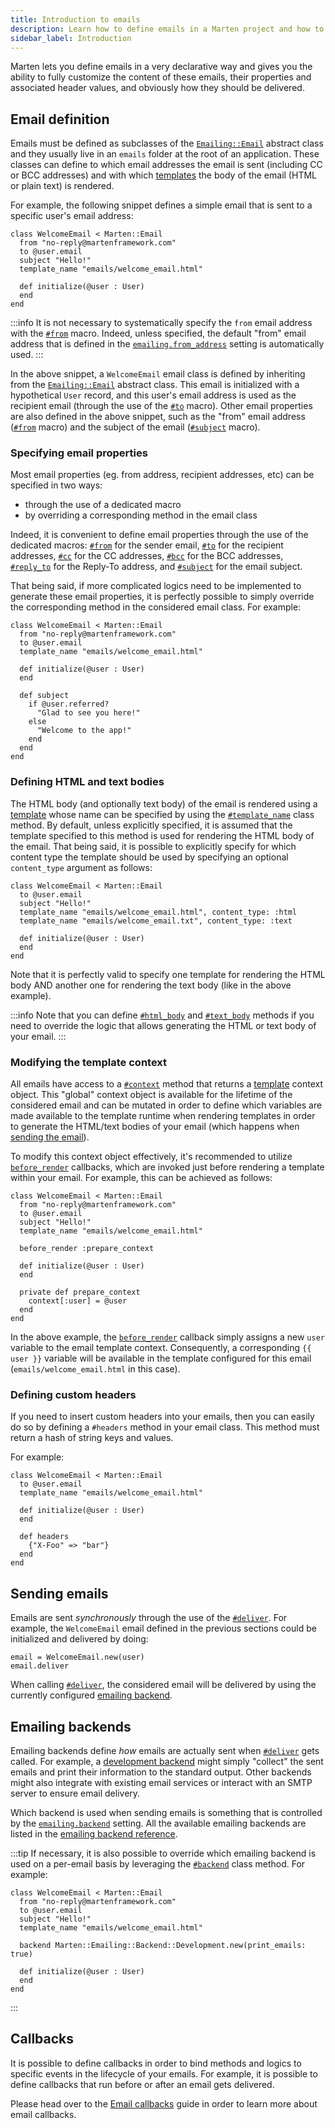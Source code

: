 ```yaml
---
title: Introduction to emails
description: Learn how to define emails in a Marten project and how to deliver them.
sidebar_label: Introduction
---
```


Marten lets you define emails in a very declarative way and gives you the ability to fully customize the content of these emails, their properties and associated header values, and obviously how they should be delivered.

## Email definition

Emails must be defined as subclasses of the [`Emailing::Email`](pathname:///api/0.4/Marten/Emailing/Email.html) abstract class and they usually live in an `emails` folder at the root of an application. These classes can define to which email addresses the email is sent (including CC or BCC addresses) and with which [templates](../templates.mdx) the body of the email (HTML or plain text) is rendered.

For example, the following snippet defines a simple email that is sent to a specific user's email address:

```crystal
class WelcomeEmail < Marten::Email
  from "no-reply@martenframework.com"
  to @user.email
  subject "Hello!"
  template_name "emails/welcome_email.html"

  def initialize(@user : User)
  end
end
```

:::info
It is not necessary to systematically specify the `from` email address with the [`#from`](pathname:///api/0.4/Marten/Emailing/Email.html#from(value)-macro) macro. Indeed, unless specified, the default "from" email address that is defined in the [`emailing.from_address`](../development/reference/settings.md#from_address) setting is automatically used.
:::

In the above snippet, a `WelcomeEmail` email class is defined by inheriting from the [`Emailing::Email`](pathname:///api/0.4/Marten/Emailing/Email.html) abstract class. This email is initialized with a hypothetical `User` record, and this user's email address is used as the recipient email (through the use of the [`#to`](pathname:///api/0.4/Marten/Emailing/Email.html#to(value)-macro) macro). Other email properties are also defined in the above snippet, such as the "from" email address ([`#from`](pathname:///api/0.4/Marten/Emailing/Email.html#from(value)-macro) macro) and the subject of the email ([`#subject`](pathname:///api/0.4/Marten/Emailing/Email.html#subject(value)-macro) macro).

### Specifying email properties

Most email properties (eg. from address, recipient addresses, etc) can be specified in two ways:

* through the use of a dedicated macro
* by overriding a corresponding method in the email class

Indeed, it is convenient to define email properties through the use of the dedicated macros: [`#from`](pathname:///api/0.4/Marten/Emailing/Email.html#from(value)-macro) for the sender email, [`#to`](pathname:///api/0.4/Marten/Emailing/Email.html#to(value)-macro) for the recipient addresses, [`#cc`](pathname:///api/0.4/Marten/Emailing/Email.html#cc(value)-macro) for the CC addresses, [`#bcc`](pathname:///api/0.4/Marten/Emailing/Email.html#bcc(value)-macro) for the BCC addresses, [`#reply_to`](pathname:///api/0.4/Marten/Emailing/Email.html#reply_to(value)-macro) for the Reply-To address, and [`#subject`](pathname:///api/0.4/Marten/Emailing/Email.html#subject(value)-macro) for the email subject.

That being said, if more complicated logics need to be implemented to generate these email properties, it is perfectly possible to simply override the corresponding method in the considered email class. For example:

```crystal
class WelcomeEmail < Marten::Email
  from "no-reply@martenframework.com"
  to @user.email
  template_name "emails/welcome_email.html"

  def initialize(@user : User)
  end

  def subject
    if @user.referred?
      "Glad to see you here!"
    else
      "Welcome to the app!"
    end
  end
end
```

### Defining HTML and text bodies

The HTML body (and optionally text body) of the email is rendered using a [template](../templates.mdx) whose name can be specified by using the [`#template_name`](pathname:///api/0.4/Marten/Emailing/Email.html#template_name(template_name%3AString%3F%2Ccontent_type%3AContentType|String|Symbol%3DContentType%3A%3AHTML)%3ANil-class-method) class method. By default, unless explicitly specified, it is assumed that the template specified to this method is used for rendering the HTML body of the email. That being said, it is possible to explicitly specify for which content type the template should be used by specifying an optional `content_type` argument as follows:

```crystal
class WelcomeEmail < Marten::Email
  to @user.email
  subject "Hello!"
  template_name "emails/welcome_email.html", content_type: :html
  template_name "emails/welcome_email.txt", content_type: :text

  def initialize(@user : User)
  end
end
```

Note that it is perfectly valid to specify one template for rendering the HTML body AND another one for rendering the text body (like in the above example).

:::info
Note that you can define [`#html_body`](pathname:///api/0.4/Marten/Emailing/Email.html#html_body%3AString%3F-instance-method) and [`#text_body`](pathname:///api/0.4/Marten/Emailing/Email.html#html_body%3AString%3F-instance-method) methods if you need to override the logic that allows generating the HTML or text body of your email.
:::

### Modifying the template context

All emails have access to a [`#context`](pathname:///api/0.4/Marten/Emailing/Email.html#context-instance-method) method that returns a [template](../templates/introduction.md) context object. This "global" context object is available for the lifetime of the considered email and can be mutated in order to define which variables are made available to the template runtime when rendering templates in order to generate the HTML/text bodies of your email (which happens when [sending the email](#sending-emails)).

To modify this context object effectively, it's recommended to utilize [`before_render`](./callbacks.md#before_render) callbacks, which are invoked just before rendering a template within your email. For example, this can be achieved as follows:

```crystal
class WelcomeEmail < Marten::Email
  from "no-reply@martenframework.com"
  to @user.email
  subject "Hello!"
  template_name "emails/welcome_email.html"

  before_render :prepare_context

  def initialize(@user : User)
  end

  private def prepare_context
    context[:user] = @user
  end
end
```

In the above example, the [`before_render`](./callbacks.md#before_render) callback simply assigns a new `user` variable to the email template context. Consequently, a corresponding `{{ user }}` variable will be available in the template configured for this email (`emails/welcome_email.html` in this case).

### Defining custom headers

If you need to insert custom headers into your emails, then you can easily do so by defining a `#headers` method in your email class. This method must return a hash of string keys and values.

For example:

```crystal
class WelcomeEmail < Marten::Email
  to @user.email
  template_name "emails/welcome_email.html"

  def initialize(@user : User)
  end
  
  def headers
    {"X-Foo" => "bar"}
  end
end
```

## Sending emails

Emails are sent _synchronously_ through the use of the [`#deliver`](pathname:///api/0.4/Marten/Emailing/Email.html#deliver-instance-method). For example, the `WelcomeEmail` email defined in the previous sections could be initialized and delivered by doing:

```crystal
email = WelcomeEmail.new(user)
email.deliver
```

When calling [`#deliver`](pathname:///api/0.4/Marten/Emailing/Email.html#deliver-instance-method), the considered email will be delivered by using the currently configured [emailing backend](#emailing-backends).

## Emailing backends

Emailing backends define _how_ emails are actually sent when [`#deliver`](pathname:///api/0.4/Marten/Emailing/Email.html#deliver-instance-method) gets called. For example, a [development backend](./reference/backends.md#development-backend) might simply "collect" the sent emails and print their information to the standard output. Other backends might also integrate with existing email services or interact with an SMTP server to ensure email delivery.

Which backend is used when sending emails is something that is controlled by the [`emailing.backend`](../development/reference/settings.md#backend-1) setting. All the available emailing backends are listed in the [emailing backend reference](./reference/backends.md).

:::tip
If necessary, it is also possible to override which emailing backend is used on a per-email basis by leveraging the [`#backend`](pathname:///api/0.4/Marten/Emailing/Email.html#backend(backend%3ABackend%3A%3ABase)%3ANil-class-method) class method. For example:

```crystal
class WelcomeEmail < Marten::Email
  from "no-reply@martenframework.com"
  to @user.email
  subject "Hello!"
  template_name "emails/welcome_email.html"

  backend Marten::Emailing::Backend::Development.new(print_emails: true)

  def initialize(@user : User)
  end
end
```
:::

## Callbacks

It is possible to define callbacks in order to bind methods and logics to specific events in the lifecycle of your emails. For example, it is possible to define callbacks that run before or after an email gets delivered.

Please head over to the [Email callbacks](./callbacks.md) guide in order to learn more about email callbacks.
